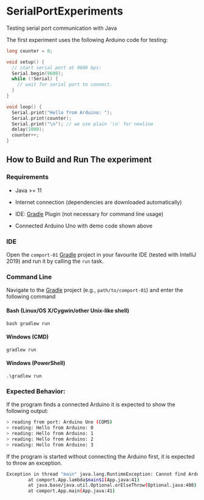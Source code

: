 # SerialPortExperiments
Testing serial port communication with Java

The first experiment uses the following Arduino code for testing:

```c
long counter = 0;

void setup() {
  // start serial port at 9600 bps:
  Serial.begin(9600);
  while (!Serial) {
    // wait for serial port to connect.
  }
}

void loop() {
  Serial.print("Hello from Arduino: ");
  Serial.print(counter);
  Serial.print("\n"); // we use plain '\n' for newline
  delay(1000);
  counter++;
}
```

## How to Build and Run The experiment

### Requirements

- Java >= 11
- Internet connection (dependencies are downloaded automatically)
- IDE: [Gradle](http://www.gradle.org/) Plugin (not necessary for command line usage)

- Connected Arduino Uno with demo code shown above

### IDE

Open the `comport-01` [Gradle](http://www.gradle.org/) project in your favourite IDE (tested with IntelliJ 2019) and run it
by calling the `run` task.

### Command Line

Navigate to the [Gradle](http://www.gradle.org/) project (e.g., `path/to/comport-01`) and enter the following command

#### Bash (Linux/OS X/Cygwin/other Unix-like shell)

    bash gradlew run
    
#### Windows (CMD)

    gradlew run

#### Windows (PowerShell)

    .\gradlew run

### Expected Behavior:

If the program finds a connected Arduino it is expected to show the following output:

```bash
> reading from port: Arduino Uno (COM5)
> reading: Hello from Arduino: 0
> reading: Hello from Arduino: 1
> reading: Hello from Arduino: 2
> reading: Hello from Arduino: 3
```

If the program is started without connecting the Arduino first, it is expected to throw an exception.

```bash
Exception in thread "main" java.lang.RuntimeException: Cannot find Arduino COM Port
        at comport.App.lambda$main$1(App.java:41)
        at java.base/java.util.Optional.orElseThrow(Optional.java:408)
        at comport.App.main(App.java:41)
```
